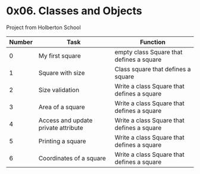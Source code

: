 # 0x06. Classes and Objects

Project from Holberton School

Number | Task | Function
-------|------|---------
 0 | My first square | empty class Square that defines a square
 1 | Square with size | Class square that defines a square
 2 | Size validation | Write a class Square that defines a square
 3 | Area of a square | Write a class Square that defines a square
 4 | Access and update private attribute | Write a class Square that defines a square
 5 | Printing a square | Write a class Square that defines a square
 6 | Coordinates of a square | Write a class Square that defines a square
